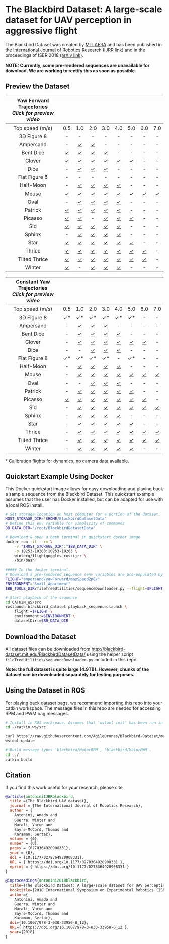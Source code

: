 # The Blackbird Dataset: A large-scale dataset for UAV perception in aggressive flight

<!-- [![Video Link](https://img.youtube.com/vi/_VBww8YQuA8/0.jpg)](https://www.youtube.com/watch?v=_VBww8YQuA8) -->

The Blackbird Dataset was created by [MIT AERA](http://agiledrones.mit.edu) and has been published in the International Journal of Robotics Research [(IJRR link)](https://doi.org/10.1177/0278364920908331) and in the proceedings of ISER 2018 [(arXiv link)](https://arxiv.org/abs/1810.01987). 

**NOTE: Currently, some pre-rendered sequences are unavailable for download. We are working to rectify this as soon as possible.**

## Preview the Dataset

| Yaw Forward Trajectories<br>*Click for preview video*                                        |||||||||
| :-----------: | :------: | :------: | :------: | :------: | :------: | :------: | :------: | :------: | 
| Top speed (m/s) |   0.5  |   1.0    |   2.0    |   3.0    |   4.0    |   5.0    |   6.0    |   7.0    |
|  3D Figure 8  |    \-    |     \-   |    \-    |    \-    |    \-    |    \-    |    \-    |    \-    |
|   Ampersand   |    \-    | [✓][b11] | [✓][b21] |    \-    |    \-    |    \-    |    \-    |    \-    |
|   Bent Dice   | [✓][c01] | [✓][c11] | [✓][c21] | [✓][c31] |    \-    |    \-    |    \-    |    \-    |
|    Clover     | [✓][d01] | [✓][d11] | [✓][d21] | [✓][d31] | [✓][d41] | [✓][d51] |    \-    |    \-    |
|     Dice      |    \-    | [✓][e11] | [✓][e21] | [✓][e31] |    \-    |    \-    |    \-    |    \-    |
| Flat Figure 8 |    \-    |    \-    |    \-    |    \-    |    \-    |    \-    |    \-    |    \-    |
|   Half-Moon   |    \-    | [✓][g11] | [✓][g21] | [✓][g31] | [✓][g41] |    \-    |    \-    |    \-    |
|     Mouse     | [✓][h01] | [✓][h11] | [✓][h21] | [✓][h31] | [✓][h41] | [✓][h51] | [✓][h61] | [✓][h71] |
|     Oval      |    \-    | [✓][i11] | [✓][i21] | [✓][i31] | [✓][i41] |    \-    |    \-    |    \-    |
|    Patrick    | [✓][j01] | [✓][j11] | [✓][j21] | [✓][j31] | [✓][j41] |    \-    |    \-    |    \-    |
|    Picasso    | [✓][k01] | [✓][k11] |    \-    | [✓][k31] | [✓][k41] | [✓][k51] |    \-    |    \-    |
|      Sid      | [✓][l01] | [✓][l11] | [✓][l21] | [✓][l31] | [✓][l41] |    \-    |    \-    |    \-    |
|    Sphinx     |    \-    | [✓][m11] | [✓][m21] | [✓][m31] | [✓][m41] |    \-    |    \-    |    \-    |
|     Star      | [✓][n01] | [✓][n11] | [✓][n21] | [✓][n31] | [✓][n41] | [✓][n51] |    \-    |    \-    |
|    Thrice     | [✓][o01] | [✓][o11] | [✓][o21] | [✓][o31] | [✓][o41] | [✓][o51] | [✓][o61] |    \-    |
| Tilted Thrice | [✓][p01] | [✓][p11] | [✓][p21] | [✓][p31] | [✓][p41] | [✓][p51] | [✓][p61] |    \-    |
|    Winter     | [✓][q01] |    \-    | [✓][q21] | [✓][q31] | [✓][q41] |    \-    |    \-    |    \-    |


| Constant Yaw Trajectories<br>*Click for preview video*                                        |||||||||
| :-----------: | :------: | :------: | :------: | :------: | :------: | :------: | :------: | :------: | 
| Top speed (m/s) |   0.5  |   1.0    |   2.0    |   3.0    |   4.0    |   5.0    |   6.0    |   7.0    |
|  3D Figure 8  |    ✓*    |     ✓*   |    ✓*    |    ✓*    |    ✓*    |    ✓*    |    \-    |    \-    |
|   Ampersand   |    \-    | [✓][b10] | [✓][b20] | [✓][b30] |    \-    |    \-    |    \-    |    \-    |
|   Bent Dice   |    \-    | [✓][c10] | [✓][c20] | [✓][c30] | [✓][c40] |    \-    |    \-    |    \-    |
|    Clover     |    \-    | [✓][d10] | [✓][d20] | [✓][d30] | [✓][d40] | [✓][d50] | [✓][d60] |    \-    |
|     Dice      |    \-    |    \-    | [✓][e20] | [✓][e30] | [✓][e40] |    \-    |    \-    |    \-    |
| Flat Figure 8 |    ✓*    |    ✓*    |    ✓*    |    ✓*    |    \-    |    ✓*    |    \-    |    \-    |
|   Half-Moon   |    \-    | [✓][g10] | [✓][g20] | [✓][g30] | [✓][g40] |    \-    |    \-    |    \-    |
|     Mouse     |    \-    | [✓][h10] | [✓][h20] | [✓][h30] | [✓][h40] | [✓][h50] | [✓][h60] | [✓][h70] |
|     Oval      |    \-    |    \-    | [✓][i20] | [✓][i30] | [✓][i40] |    \-    |    \-    |    \-    |
|    Patrick    |    \-    | [✓][j10] | [✓][j20] | [✓][j30] | [✓][j40] | [✓][j50] |    \-    |    \-    |
|    Picasso    | [✓][k05] | [✓][k10] | [✓][k20] | [✓][k30] | [✓][k40] | [✓][k50] | [✓][k60] |    \-    |
|      Sid      |    \-    | [✓][l10] | [✓][l20] | [✓][l30] | [✓][l40] | [✓][l50] | [✓][l60] | [✓][l70] |
|    Sphinx     |    \-    | [✓][m10] | [✓][m20] | [✓][m30] | [✓][m40] |    \-    |    \-    |    \-    |
|     Star      |    \-    | [✓][n10] | [✓][n20] | [✓][n30] | [✓][n40] | [✓][n50] |    \-    |    \-    |
|    Thrice     |    \-    | [✓][o10] | [✓][o20] | [✓][o30] | [✓][o40] | [✓][o50] | [✓][o60] | [✓][o70] |
| Tilted Thrice |    \-    | [✓][p10] | [✓][p20] | [✓][p30] | [✓][p40] | [✓][p50] | [✓][p60] | [✓][p70] |
|    Winter     |    \-    | [✓][q10] | [✓][q20] | [✓][q30] | [✓][q40] | [✓][q50] |    \-    |    \-    |

\* Calibration flights for dynamics, no camera data available.

## Quickstart Example Using Docker

This Docker quickstart image allows for easy downloading and playing back a sample sequence from the Blackbird Dataset. 
This quickstart example assumes that the user has Docker installed, but can be adapted for use with a local ROS install.

```bash
# Set storage location on host computer for a portion of the dataset.
HOST_STORAGE_DIR="$HOME/BlackbirdDatasetData"
# Define this env variable for simplicity of commands
BB_DATA_DIR="/root/BlackbirdDatasetData"

# Download & open a bash terminal in quickstart docker image
docker run -it --rm \
    -v "$HOST_STORAGE_DIR":"$BB_DATA_DIR" \
    -p 10253-10263:10253-10263 \
    winterg/flightgoggles_ros:ijrr \
    /bin/bash

##### In the docker terminal.
# Download a pre-rendered sequence (env variables are pre-populated by Dockerfile)
FLIGHT="ampersand/yawForward/maxSpeed2p0/"
ENVIRONMENT="Small_Apartment"
$BB_TOOLS_DIR/fileTreeUtilities/sequenceDownloader.py --flight=$FLIGHT --environment=$ENVIRONMENT --datasetFolder=$BB_DATA_DIR

# Start playback of the sequence
cd CATKIN_WS/src 
roslaunch blackbird_dataset playback_sequence.launch \
    flight:=$FLIGHT \
    environment:=$ENVIRONMENT \
    datasetDir:=$BB_DATA_DIR
```


## Download the Dataset

All dataset files can be downloaded from http://blackbird-dataset.mit.edu/BlackbirdDatasetData/ using the helper script `fileTreeUtilities/sequenceDownloader.py` included in this repo.

**Note: the full dataset is quite large (4.9TB). However, chunks of the dataset can be downloaded separately for testing purposes.**

## Using the Dataset in ROS

For playing back dataset bags, we recommend importing this repo into your catkin workspace. The message files in this repo are needed for accessing RPM and PWM bag messages.

```bash
# Install in ROS workspace. Assumes that 'wstool init' has been run in workspace
cd ~/catkin_ws/src

curl https://raw.githubusercontent.com/AgileDrones/Blackbird-Dataset/master/.rosinstall >> .rosinstall
wstool update

# Build message types 'blackbird/MotorRPM', 'blackbird/MotorPWM'.
cd ../
catkin build
```  


## Citation
If you find this work useful for your research, please cite:
```bibtex
@article{antoniniIJRRblackbird,
  title ={The Blackbird UAV dataset},
  journal = {The International Journal of Robotics Research},
  author = {
    Antonini, Amado and 
    Guerra, Winter and 
    Murali, Varun and 
    Sayre-McCord, Thomas and 
    Karaman, Sertac},
  volume = {0},
  number = {0},
  pages = {0278364920908331},
  year = {0},
  doi = {10.1177/0278364920908331},
  URL = { https://doi.org/10.1177/0278364920908331 },
  eprint = { https://doi.org/10.1177/0278364920908331 }
}

@inproceedings{antonini2018blackbird,
  title={The Blackbird Dataset: A large-scale dataset for UAV perception in aggressive flight},
  booktitle={2018 International Symposium on Experimental Robotics (ISER)},
  author={
    Antonini, Amado and 
    Guerra, Winter and 
    Murali, Varun and 
    Sayre-McCord, Thomas and 
    Karaman, Sertac},
  doi={10.1007/978-3-030-33950-0_12},
  URL={ https://doi.org/10.1007/978-3-030-33950-0_12 },  
  year={2018}
}
```

<!-- PREVIEW LINKS BELOW  -->

<!-- Constant yaw trajectory preview links for table -->
[b10]: http://blackbird-dataset.mit.edu/BlackbirdDatasetData/ampersand/yawConstant/maxSpeed1p0/previewVideos/
[b20]: http://blackbird-dataset.mit.edu/BlackbirdDatasetData/ampersand/yawConstant/maxSpeed2p0/previewVideos/
[b30]: http://blackbird-dataset.mit.edu/BlackbirdDatasetData/ampersand/yawConstant/maxSpeed3p0/previewVideos/

[c10]: http://blackbird-dataset.mit.edu/BlackbirdDatasetData/bentDice/yawConstant/maxSpeed1p0/previewVideos/
[c20]: http://blackbird-dataset.mit.edu/BlackbirdDatasetData/bentDice/yawConstant/maxSpeed2p0/previewVideos/
[c30]: http://blackbird-dataset.mit.edu/BlackbirdDatasetData/bentDice/yawConstant/maxSpeed3p0/previewVideos/
[c40]: http://blackbird-dataset.mit.edu/BlackbirdDatasetData/bentDice/yawConstant/maxSpeed4p0/previewVideos/

[d10]: http://blackbird-dataset.mit.edu/BlackbirdDatasetData/clover/yawConstant/maxSpeed1p0/previewVideos/
[d20]: http://blackbird-dataset.mit.edu/BlackbirdDatasetData/clover/yawConstant/maxSpeed2p0/previewVideos/
[d30]: http://blackbird-dataset.mit.edu/BlackbirdDatasetData/clover/yawConstant/maxSpeed3p0/previewVideos/
[d40]: http://blackbird-dataset.mit.edu/BlackbirdDatasetData/clover/yawConstant/maxSpeed4p0/previewVideos/
[d50]: http://blackbird-dataset.mit.edu/BlackbirdDatasetData/clover/yawConstant/maxSpeed5p0/previewVideos/
[d60]: http://blackbird-dataset.mit.edu/BlackbirdDatasetData/clover/yawConstant/maxSpeed6p0/previewVideos/

[e10]: http://blackbird-dataset.mit.edu/BlackbirdDatasetData/dice/yawConstant/maxSpeed1p0/previewVideos/
[e20]: http://blackbird-dataset.mit.edu/BlackbirdDatasetData/dice/yawConstant/maxSpeed2p0/previewVideos/
[e30]: http://blackbird-dataset.mit.edu/BlackbirdDatasetData/dice/yawConstant/maxSpeed3p0/previewVideos/
[e40]: http://blackbird-dataset.mit.edu/BlackbirdDatasetData/dice/yawConstant/maxSpeed4p0/previewVideos/

[g10]: http://blackbird-dataset.mit.edu/BlackbirdDatasetData/halfMoon/yawConstant/maxSpeed1p0/previewVideos/
[g20]: http://blackbird-dataset.mit.edu/BlackbirdDatasetData/halfMoon/yawConstant/maxSpeed2p0/previewVideos/
[g30]: http://blackbird-dataset.mit.edu/BlackbirdDatasetData/halfMoon/yawConstant/maxSpeed3p0/previewVideos/
[g40]: http://blackbird-dataset.mit.edu/BlackbirdDatasetData/halfMoon/yawConstant/maxSpeed4p0/previewVideos/

[h10]: http://blackbird-dataset.mit.edu/BlackbirdDatasetData/mouse/yawConstant/maxSpeed1p0/previewVideos/
[h20]: http://blackbird-dataset.mit.edu/BlackbirdDatasetData/mouse/yawConstant/maxSpeed2p0/previewVideos/
[h30]: http://blackbird-dataset.mit.edu/BlackbirdDatasetData/mouse/yawConstant/maxSpeed3p0/previewVideos/
[h40]: http://blackbird-dataset.mit.edu/BlackbirdDatasetData/mouse/yawConstant/maxSpeed4p0/previewVideos/
[h50]: http://blackbird-dataset.mit.edu/BlackbirdDatasetData/mouse/yawConstant/maxSpeed5p0/previewVideos/
[h60]: http://blackbird-dataset.mit.edu/BlackbirdDatasetData/mouse/yawConstant/maxSpeed6p0/previewVideos/
[h70]: http://blackbird-dataset.mit.edu/BlackbirdDatasetData/mouse/yawConstant/maxSpeed7p0/previewVideos/

[i20]: http://blackbird-dataset.mit.edu/BlackbirdDatasetData/oval/yawConstant/maxSpeed2p0/previewVideos/
[i30]: http://blackbird-dataset.mit.edu/BlackbirdDatasetData/oval/yawConstant/maxSpeed3p0/previewVideos/
[i40]: http://blackbird-dataset.mit.edu/BlackbirdDatasetData/oval/yawConstant/maxSpeed4p0/previewVideos/

[j10]: http://blackbird-dataset.mit.edu/BlackbirdDatasetData/patrick/yawConstant/maxSpeed1p0/previewVideos/
[j20]: http://blackbird-dataset.mit.edu/BlackbirdDatasetData/patrick/yawConstant/maxSpeed2p0/previewVideos/
[j30]: http://blackbird-dataset.mit.edu/BlackbirdDatasetData/patrick/yawConstant/maxSpeed3p0/previewVideos/
[j40]: http://blackbird-dataset.mit.edu/BlackbirdDatasetData/patrick/yawConstant/maxSpeed4p0/previewVideos/
[j50]: http://blackbird-dataset.mit.edu/BlackbirdDatasetData/patrick/yawConstant/maxSpeed5p0/previewVideos/

[k05]: http://blackbird-dataset.mit.edu/BlackbirdDatasetData/picasso/yawConstant/maxSpeed0p5/previewVideos/
[k10]: http://blackbird-dataset.mit.edu/BlackbirdDatasetData/picasso/yawConstant/maxSpeed1p0/previewVideos/
[k20]: http://blackbird-dataset.mit.edu/BlackbirdDatasetData/picasso/yawConstant/maxSpeed2p0/previewVideos/
[k30]: http://blackbird-dataset.mit.edu/BlackbirdDatasetData/picasso/yawConstant/maxSpeed3p0/previewVideos/
[k40]: http://blackbird-dataset.mit.edu/BlackbirdDatasetData/picasso/yawConstant/maxSpeed4p0/previewVideos/
[k50]: http://blackbird-dataset.mit.edu/BlackbirdDatasetData/picasso/yawConstant/maxSpeed5p0/previewVideos/
[k60]: http://blackbird-dataset.mit.edu/BlackbirdDatasetData/picasso/yawConstant/maxSpeed6p0/previewVideos/

[l10]: http://blackbird-dataset.mit.edu/BlackbirdDatasetData/sid/yawConstant/maxSpeed1p0/previewVideos/
[l20]: http://blackbird-dataset.mit.edu/BlackbirdDatasetData/sid/yawConstant/maxSpeed2p0/previewVideos/
[l30]: http://blackbird-dataset.mit.edu/BlackbirdDatasetData/sid/yawConstant/maxSpeed3p0/previewVideos/
[l40]: http://blackbird-dataset.mit.edu/BlackbirdDatasetData/sid/yawConstant/maxSpeed4p0/previewVideos/
[l50]: http://blackbird-dataset.mit.edu/BlackbirdDatasetData/sid/yawConstant/maxSpeed5p0/previewVideos/
[l60]: http://blackbird-dataset.mit.edu/BlackbirdDatasetData/sid/yawConstant/maxSpeed6p0/previewVideos/
[l70]: http://blackbird-dataset.mit.edu/BlackbirdDatasetData/sid/yawConstant/maxSpeed7p0/previewVideos/

[m10]: http://blackbird-dataset.mit.edu/BlackbirdDatasetData/sphinx/yawConstant/maxSpeed1p0/previewVideos/
[m20]: http://blackbird-dataset.mit.edu/BlackbirdDatasetData/sphinx/yawConstant/maxSpeed2p0/previewVideos/
[m30]: http://blackbird-dataset.mit.edu/BlackbirdDatasetData/sphinx/yawConstant/maxSpeed3p0/previewVideos/
[m40]: http://blackbird-dataset.mit.edu/BlackbirdDatasetData/sphinx/yawConstant/maxSpeed4p0/previewVideos/

[n10]: http://blackbird-dataset.mit.edu/BlackbirdDatasetData/star/yawConstant/maxSpeed1p0/previewVideos/
[n20]: http://blackbird-dataset.mit.edu/BlackbirdDatasetData/star/yawConstant/maxSpeed2p0/previewVideos/
[n30]: http://blackbird-dataset.mit.edu/BlackbirdDatasetData/star/yawConstant/maxSpeed3p0/previewVideos/
[n40]: http://blackbird-dataset.mit.edu/BlackbirdDatasetData/star/yawConstant/maxSpeed4p0/previewVideos/
[n50]: http://blackbird-dataset.mit.edu/BlackbirdDatasetData/star/yawConstant/maxSpeed5p0/previewVideos/

[o10]: http://blackbird-dataset.mit.edu/BlackbirdDatasetData/thrice/yawConstant/maxSpeed1p0/previewVideos/
[o20]: http://blackbird-dataset.mit.edu/BlackbirdDatasetData/thrice/yawConstant/maxSpeed2p0/previewVideos/
[o30]: http://blackbird-dataset.mit.edu/BlackbirdDatasetData/thrice/yawConstant/maxSpeed3p0/previewVideos/
[o40]: http://blackbird-dataset.mit.edu/BlackbirdDatasetData/thrice/yawConstant/maxSpeed4p0/previewVideos/
[o50]: http://blackbird-dataset.mit.edu/BlackbirdDatasetData/thrice/yawConstant/maxSpeed5p0/previewVideos/
[o60]: http://blackbird-dataset.mit.edu/BlackbirdDatasetData/thrice/yawConstant/maxSpeed6p0/previewVideos/
[o70]: http://blackbird-dataset.mit.edu/BlackbirdDatasetData/thrice/yawConstant/maxSpeed7p0/previewVideos/

[p10]: http://blackbird-dataset.mit.edu/BlackbirdDatasetData/tiltedThrice/yawConstant/maxSpeed1p0/previewVideos/
[p20]: http://blackbird-dataset.mit.edu/BlackbirdDatasetData/tiltedThrice/yawConstant/maxSpeed2p0/previewVideos/
[p30]: http://blackbird-dataset.mit.edu/BlackbirdDatasetData/tiltedThrice/yawConstant/maxSpeed3p0/previewVideos/
[p40]: http://blackbird-dataset.mit.edu/BlackbirdDatasetData/tiltedThrice/yawConstant/maxSpeed4p0/previewVideos/
[p50]: http://blackbird-dataset.mit.edu/BlackbirdDatasetData/tiltedThrice/yawConstant/maxSpeed5p0/previewVideos/
[p60]: http://blackbird-dataset.mit.edu/BlackbirdDatasetData/tiltedThrice/yawConstant/maxSpeed6p0/previewVideos/
[p70]: http://blackbird-dataset.mit.edu/BlackbirdDatasetData/tiltedThrice/yawConstant/maxSpeed7p0/previewVideos/

[q10]: http://blackbird-dataset.mit.edu/BlackbirdDatasetData/winter/yawConstant/maxSpeed1p0/previewVideos/
[q20]: http://blackbird-dataset.mit.edu/BlackbirdDatasetData/winter/yawConstant/maxSpeed2p0/previewVideos/
[q30]: http://blackbird-dataset.mit.edu/BlackbirdDatasetData/winter/yawConstant/maxSpeed3p0/previewVideos/
[q40]: http://blackbird-dataset.mit.edu/BlackbirdDatasetData/winter/yawConstant/maxSpeed4p0/previewVideos/
[q50]: http://blackbird-dataset.mit.edu/BlackbirdDatasetData/winter/yawConstant/maxSpeed5p0/previewVideos/

<!-- Yaw Forward trajectory preview links for table -->
[b11]: http://blackbird-dataset.mit.edu/BlackbirdDatasetData/ampersand/yawForward/maxSpeed1p0/previewVideos/
[b21]: http://blackbird-dataset.mit.edu/BlackbirdDatasetData/ampersand/yawForward/maxSpeed2p0/previewVideos/
[b31]: http://blackbird-dataset.mit.edu/BlackbirdDatasetData/ampersand/yawForward/maxSpeed3p0/previewVideos/

[c01]: http://blackbird-dataset.mit.edu/BlackbirdDatasetData/bentDice/yawForward/maxSpeed0p5/previewVideos/
[c11]: http://blackbird-dataset.mit.edu/BlackbirdDatasetData/bentDice/yawForward/maxSpeed1p0/previewVideos/
[c21]: http://blackbird-dataset.mit.edu/BlackbirdDatasetData/bentDice/yawForward/maxSpeed2p0/previewVideos/
[c31]: http://blackbird-dataset.mit.edu/BlackbirdDatasetData/bentDice/yawForward/maxSpeed3p0/previewVideos/
[c41]: http://blackbird-dataset.mit.edu/BlackbirdDatasetData/bentDice/yawForward/maxSpeed4p0/previewVideos/

[d01]: http://blackbird-dataset.mit.edu/BlackbirdDatasetData/clover/yawForward/maxSpeed0p5/previewVideos/
[d11]: http://blackbird-dataset.mit.edu/BlackbirdDatasetData/clover/yawForward/maxSpeed1p0/previewVideos/
[d21]: http://blackbird-dataset.mit.edu/BlackbirdDatasetData/clover/yawForward/maxSpeed2p0/previewVideos/
[d31]: http://blackbird-dataset.mit.edu/BlackbirdDatasetData/clover/yawForward/maxSpeed3p0/previewVideos/
[d41]: http://blackbird-dataset.mit.edu/BlackbirdDatasetData/clover/yawForward/maxSpeed4p0/previewVideos/
[d51]: http://blackbird-dataset.mit.edu/BlackbirdDatasetData/clover/yawForward/maxSpeed5p0/previewVideos/
[d61]: http://blackbird-dataset.mit.edu/BlackbirdDatasetData/clover/yawForward/maxSpeed6p0/previewVideos/

[e11]: http://blackbird-dataset.mit.edu/BlackbirdDatasetData/dice/yawForward/maxSpeed1p0/previewVideos/
[e21]: http://blackbird-dataset.mit.edu/BlackbirdDatasetData/dice/yawForward/maxSpeed2p0/previewVideos/
[e31]: http://blackbird-dataset.mit.edu/BlackbirdDatasetData/dice/yawForward/maxSpeed3p0/previewVideos/
[e41]: http://blackbird-dataset.mit.edu/BlackbirdDatasetData/dice/yawForward/maxSpeed4p0/previewVideos/

[g11]: http://blackbird-dataset.mit.edu/BlackbirdDatasetData/halfMoon/yawForward/maxSpeed1p0/previewVideos/
[g21]: http://blackbird-dataset.mit.edu/BlackbirdDatasetData/halfMoon/yawForward/maxSpeed2p0/previewVideos/
[g31]: http://blackbird-dataset.mit.edu/BlackbirdDatasetData/halfMoon/yawForward/maxSpeed3p0/previewVideos/
[g41]: http://blackbird-dataset.mit.edu/BlackbirdDatasetData/halfMoon/yawForward/maxSpeed4p0/previewVideos/

[h01]: http://blackbird-dataset.mit.edu/BlackbirdDatasetData/mouse/yawForward/maxSpeed0p5/previewVideos/
[h11]: http://blackbird-dataset.mit.edu/BlackbirdDatasetData/mouse/yawForward/maxSpeed1p0/previewVideos/
[h21]: http://blackbird-dataset.mit.edu/BlackbirdDatasetData/mouse/yawForward/maxSpeed2p0/previewVideos/
[h31]: http://blackbird-dataset.mit.edu/BlackbirdDatasetData/mouse/yawForward/maxSpeed3p0/previewVideos/
[h41]: http://blackbird-dataset.mit.edu/BlackbirdDatasetData/mouse/yawForward/maxSpeed4p0/previewVideos/
[h51]: http://blackbird-dataset.mit.edu/BlackbirdDatasetData/mouse/yawForward/maxSpeed5p0/previewVideos/
[h61]: http://blackbird-dataset.mit.edu/BlackbirdDatasetData/mouse/yawForward/maxSpeed6p0/previewVideos/
[h71]: http://blackbird-dataset.mit.edu/BlackbirdDatasetData/mouse/yawForward/maxSpeed7p0/previewVideos/

[i11]: http://blackbird-dataset.mit.edu/BlackbirdDatasetData/oval/yawForward/maxSpeed1p0/previewVideos/
[i21]: http://blackbird-dataset.mit.edu/BlackbirdDatasetData/oval/yawForward/maxSpeed2p0/previewVideos/
[i31]: http://blackbird-dataset.mit.edu/BlackbirdDatasetData/oval/yawForward/maxSpeed3p0/previewVideos/
[i41]: http://blackbird-dataset.mit.edu/BlackbirdDatasetData/oval/yawForward/maxSpeed4p0/previewVideos/

[j01]: http://blackbird-dataset.mit.edu/BlackbirdDatasetData/patrick/yawForward/maxSpeed0p5/previewVideos/
[j11]: http://blackbird-dataset.mit.edu/BlackbirdDatasetData/patrick/yawForward/maxSpeed1p0/previewVideos/
[j21]: http://blackbird-dataset.mit.edu/BlackbirdDatasetData/patrick/yawForward/maxSpeed2p0/previewVideos/
[j31]: http://blackbird-dataset.mit.edu/BlackbirdDatasetData/patrick/yawForward/maxSpeed3p0/previewVideos/
[j41]: http://blackbird-dataset.mit.edu/BlackbirdDatasetData/patrick/yawForward/maxSpeed4p0/previewVideos/
[j51]: http://blackbird-dataset.mit.edu/BlackbirdDatasetData/patrick/yawForward/maxSpeed5p0/previewVideos/

[k01]: http://blackbird-dataset.mit.edu/BlackbirdDatasetData/picasso/yawForward/maxSpeed0p5/previewVideos/
[k11]: http://blackbird-dataset.mit.edu/BlackbirdDatasetData/picasso/yawForward/maxSpeed1p0/previewVideos/
[k21]: http://blackbird-dataset.mit.edu/BlackbirdDatasetData/picasso/yawForward/maxSpeed2p0/previewVideos/
[k31]: http://blackbird-dataset.mit.edu/BlackbirdDatasetData/picasso/yawForward/maxSpeed3p0/previewVideos/
[k41]: http://blackbird-dataset.mit.edu/BlackbirdDatasetData/picasso/yawForward/maxSpeed4p0/previewVideos/
[k51]: http://blackbird-dataset.mit.edu/BlackbirdDatasetData/picasso/yawForward/maxSpeed5p0/previewVideos/
[k61]: http://blackbird-dataset.mit.edu/BlackbirdDatasetData/picasso/yawForward/maxSpeed6p0/previewVideos/

[l01]: http://blackbird-dataset.mit.edu/BlackbirdDatasetData/sid/yawForward/maxSpeed0p5/previewVideos/
[l11]: http://blackbird-dataset.mit.edu/BlackbirdDatasetData/sid/yawForward/maxSpeed1p0/previewVideos/
[l21]: http://blackbird-dataset.mit.edu/BlackbirdDatasetData/sid/yawForward/maxSpeed2p0/previewVideos/
[l31]: http://blackbird-dataset.mit.edu/BlackbirdDatasetData/sid/yawForward/maxSpeed3p0/previewVideos/
[l41]: http://blackbird-dataset.mit.edu/BlackbirdDatasetData/sid/yawForward/maxSpeed4p0/previewVideos/
[l51]: http://blackbird-dataset.mit.edu/BlackbirdDatasetData/sid/yawForward/maxSpeed5p0/previewVideos/
[l61]: http://blackbird-dataset.mit.edu/BlackbirdDatasetData/sid/yawForward/maxSpeed6p0/previewVideos/
[l71]: http://blackbird-dataset.mit.edu/BlackbirdDatasetData/sid/yawForward/maxSpeed7p0/previewVideos/

[m11]: http://blackbird-dataset.mit.edu/BlackbirdDatasetData/sphinx/yawForward/maxSpeed1p0/previewVideos/
[m21]: http://blackbird-dataset.mit.edu/BlackbirdDatasetData/sphinx/yawForward/maxSpeed2p0/previewVideos/
[m31]: http://blackbird-dataset.mit.edu/BlackbirdDatasetData/sphinx/yawForward/maxSpeed3p0/previewVideos/
[m41]: http://blackbird-dataset.mit.edu/BlackbirdDatasetData/sphinx/yawForward/maxSpeed4p0/previewVideos/

[n01]: http://blackbird-dataset.mit.edu/BlackbirdDatasetData/star/yawForward/maxSpeed0p5/previewVideos/
[n11]: http://blackbird-dataset.mit.edu/BlackbirdDatasetData/star/yawForward/maxSpeed1p0/previewVideos/
[n21]: http://blackbird-dataset.mit.edu/BlackbirdDatasetData/star/yawForward/maxSpeed2p0/previewVideos/
[n31]: http://blackbird-dataset.mit.edu/BlackbirdDatasetData/star/yawForward/maxSpeed3p0/previewVideos/
[n41]: http://blackbird-dataset.mit.edu/BlackbirdDatasetData/star/yawForward/maxSpeed4p0/previewVideos/
[n51]: http://blackbird-dataset.mit.edu/BlackbirdDatasetData/star/yawForward/maxSpeed5p0/previewVideos/

[o01]: http://blackbird-dataset.mit.edu/BlackbirdDatasetData/thrice/yawForward/maxSpeed0p5/previewVideos/
[o11]: http://blackbird-dataset.mit.edu/BlackbirdDatasetData/thrice/yawForward/maxSpeed1p0/previewVideos/
[o21]: http://blackbird-dataset.mit.edu/BlackbirdDatasetData/thrice/yawForward/maxSpeed2p0/previewVideos/
[o31]: http://blackbird-dataset.mit.edu/BlackbirdDatasetData/thrice/yawForward/maxSpeed3p0/previewVideos/
[o41]: http://blackbird-dataset.mit.edu/BlackbirdDatasetData/thrice/yawForward/maxSpeed4p0/previewVideos/
[o51]: http://blackbird-dataset.mit.edu/BlackbirdDatasetData/thrice/yawForward/maxSpeed5p0/previewVideos/
[o61]: http://blackbird-dataset.mit.edu/BlackbirdDatasetData/thrice/yawForward/maxSpeed6p0/previewVideos/
[o71]: http://blackbird-dataset.mit.edu/BlackbirdDatasetData/thrice/yawForward/maxSpeed7p0/previewVideos/

[p01]: http://blackbird-dataset.mit.edu/BlackbirdDatasetData/tiltedThrice/yawForward/maxSpeed0p5/previewVideos/
[p11]: http://blackbird-dataset.mit.edu/BlackbirdDatasetData/tiltedThrice/yawForward/maxSpeed1p0/previewVideos/
[p21]: http://blackbird-dataset.mit.edu/BlackbirdDatasetData/tiltedThrice/yawForward/maxSpeed2p0/previewVideos/
[p31]: http://blackbird-dataset.mit.edu/BlackbirdDatasetData/tiltedThrice/yawForward/maxSpeed3p0/previewVideos/
[p41]: http://blackbird-dataset.mit.edu/BlackbirdDatasetData/tiltedThrice/yawForward/maxSpeed4p0/previewVideos/
[p51]: http://blackbird-dataset.mit.edu/BlackbirdDatasetData/tiltedThrice/yawForward/maxSpeed5p0/previewVideos/
[p61]: http://blackbird-dataset.mit.edu/BlackbirdDatasetData/tiltedThrice/yawForward/maxSpeed6p0/previewVideos/
[p71]: http://blackbird-dataset.mit.edu/BlackbirdDatasetData/tiltedThrice/yawForward/maxSpeed7p0/previewVideos/

[q01]: http://blackbird-dataset.mit.edu/BlackbirdDatasetData/winter/yawForward/maxSpeed0p5/previewVideos/
[q11]: http://blackbird-dataset.mit.edu/BlackbirdDatasetData/winter/yawForward/maxSpeed1p0/previewVideos/
[q21]: http://blackbird-dataset.mit.edu/BlackbirdDatasetData/winter/yawForward/maxSpeed2p0/previewVideos/
[q31]: http://blackbird-dataset.mit.edu/BlackbirdDatasetData/winter/yawForward/maxSpeed3p0/previewVideos/
[q41]: http://blackbird-dataset.mit.edu/BlackbirdDatasetData/winter/yawForward/maxSpeed4p0/previewVideos/
[q51]: http://blackbird-dataset.mit.edu/BlackbirdDatasetData/winter/yawForward/maxSpeed5p0/previewVideos/
